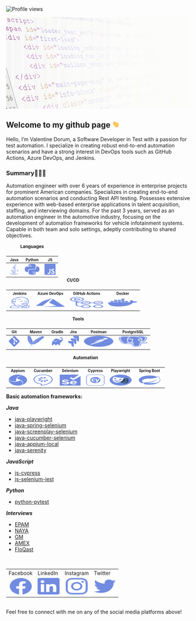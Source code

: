 ![Profile views](https://komarev.com/ghpvc/?username=pomidorum1989&label=views&color=51B896&style=flat)
<div id="header" align="center">
  <picture>
    <source media="(prefers-color-scheme: dark)" srcset="images/dark/header_dark.gif">
    <source media="(prefers-color-scheme: light)" srcset="images/light/header_light.gif">
    <img height="250" src="images/light/header_light.gif" alt="header" width="1080" title="header_gif">
  </picture>
</div>

## Welcome to my github page <img src="images/hand.gif" width="20px">

Hello, I’m Valentine Dorum, a Software Developer in Test with a passion for test automation. I specialize in creating
robust end-to-end automation scenarios and have a strong interest in DevOps tools such as GitHub Actions, Azure DevOps,
and Jenkins.

### Summary👨🏻‍💻

Automation engineer with over 6 years of experience in enterprise projects for prominent American companies.
Specializes in creating end-to-end automation scenarios and conducting Rest API testing.
Possesses extensive experience with web-based enterprise applications in talent acquisition, staffing, and interviewing
domains.
For the past 3 years, served as an automation engineer in the automotive industry, focusing on the development of
automation
frameworks for vehicle infotainment systems. Capable in both team and solo settings, adeptly contributing to shared
objectives.

<table style="text-align: center; margin: 0 auto;">
  <caption style="font-size: 12px; font-weight: bold; padding-bottom: 10px;">Languages</caption>
  <tr>
    <th style="font-size: 10px;">Java</th>
    <th style="font-size: 10px;">Python</th>
    <th style="font-size: 10px;">JS</th>
  </tr>
  <tbody>
    <tr>
      <td style="text-align: center;"><a href="https://java.com/" title="java">
        <picture>
          <source media="(prefers-color-scheme: dark)" srcset="images/dark/java_dark.svg">
          <source media="(prefers-color-scheme: light)" srcset="images/light/java_light.svg">
          <img height="30" src="images/light/java_light.svg" alt="java" width="30" title="java_icon">
        </picture>
      </a></td>
      <td style="text-align: center;"><a href="https://www.python.org/" title="python">
        <picture>
          <source media="(prefers-color-scheme: dark)" srcset="images/dark/python_dark.svg">
          <source media="(prefers-color-scheme: light)" srcset="images/light/python_light.svg">
          <img height="30" src="images/light/python_light.svg" alt="python" width="40" title="python_icon">
        </picture>
      </a></td>
      <td style="text-align: center;"><a href="https://developer.mozilla.org/en-US/docs/Web/JavaScript" title="javascript">
        <picture>
          <source media="(prefers-color-scheme: dark)" srcset="images/dark/javascript_dark.svg">
          <source media="(prefers-color-scheme: light)" srcset="images/light/javascript_light.svg">
          <img height="30" src="images/light/javascript_light.svg" alt="javascript" width="30" title="javascript_icon">
        </picture>
      </a></td>
    </tr>
  </tbody>
</table>

<table style="text-align: center; margin: 0 auto;">
  <caption style="font-size: 12px; font-weight: bold; padding-bottom: 10px;">CI/CD</caption>
  <tr>
    <th style="font-size: 10px;">Jenkins</th>
    <th style="font-size: 10px;">Azure DevOps</th>
    <th style="font-size: 10px;">GitHub Actions</th>
    <th style="font-size: 10px;">Docker</th>
  </tr>
  <tr>
    <td style="text-align: center;"><a href="https://www.jenkins.io/" title="jenkins">
      <picture>
        <source media="(prefers-color-scheme: dark)" srcset="images/dark/jenkins_dark.svg">
        <source media="(prefers-color-scheme: light)" srcset="images/light/jenkins_light.svg">
        <img height="30" src="images/light/jenkins_light.svg" alt="jenkins" width="60" title="jenkins_icon">
      </picture>
    </a></td>
    <td style="text-align: center;"><a href="https://azure.microsoft.com/" title="azure">
      <picture>
        <source media="(prefers-color-scheme: dark)" srcset="images/dark/microsoft_azure_dark.svg">
        <source media="(prefers-color-scheme: light)" srcset="images/light/microsoft_azure_light.svg">
        <img height="30" src="images/light/microsoft_azure_light.svg" alt="microsoft_azure" width="80"
          title="microsoft_azure_icon">
      </picture>
    </a></td>
    <td style="text-align: center;"><a href="https://docs.github.com/" title="github actions">
      <picture>
        <source media="(prefers-color-scheme: dark)" srcset="images/dark/github_actions_dark.svg">
        <source media="(prefers-color-scheme: light)" srcset="images/light/github_actions_light.svg">
        <img height="30" src="images/light/github_actions_light.svg" alt="github_actions" width="90"
          title="github_actions_icon">
      </picture>
    </a></td>
    <td style="text-align: center;"><a href="https://www.docker.com/" title="docker">
      <picture>
        <source media="(prefers-color-scheme: dark)" srcset="images/dark/docker_dark.svg">
        <source media="(prefers-color-scheme: light)" srcset="images/light/docker_light.svg">
        <img height="30" src="images/light/docker_light.svg" alt="docker" width="80" title="docker_icon">
      </picture>
    </a></td>
  </tr>
</table>

<table>
  <caption style="font-size: 12px; font-weight: bold; padding-bottom: 10px;">Tools</caption>
  <tr>
    <th style="font-size: 10px;">Git</th>
    <th style="font-size: 10px;">Maven</th>
    <th style="font-size: 10px;">Gradle</th>
    <th style="font-size: 10px;">Jira</th>
    <th style="font-size: 10px;">Postman</th>
    <th style="font-size: 10px;">PostgreSQL</th>
  </tr>
  <tbody>
    <td style="text-align: center;"><a href="https://git-scm.com/" title="Git">
      <picture>
        <source media="(prefers-color-scheme: dark)" srcset="images/dark/git_dark.svg">
        <source media="(prefers-color-scheme: light)" srcset="images/light/git_light.svg">
        <img height="30" src="images/light/git_light.svg" alt="git" width="30" title="git_icon">
      </picture>
    </a></td>
    <td style="text-align: center;"><a href="https://maven.apache.org/" title="Maven">
      <picture>
        <source media="(prefers-color-scheme: dark)" srcset="images/dark/apache_maven_dark.svg">
        <source media="(prefers-color-scheme: light)" srcset="images/light/apache_maven_light.svg">
        <img height="30" src="images/light/apache_maven_light.svg" alt="apache_maven" width="60"
          title="apache_maven_icon">
      </picture>
    </a></td>
    <td style="text-align: center;"><a href="https://gradle.org/" title="Gradle">
      <picture>
        <source media="(prefers-color-scheme: dark)" srcset="images/dark/gradle_dark.svg">
        <source media="(prefers-color-scheme: light)" srcset="images/light/gradle_light.svg">
        <img height="30" src="images/light/gradle_light.svg" alt="gradle" width="30" title="gradle_icon">
      </picture>
    </a></td>
    <td style="text-align: center;"><a href="https://www.atlassian.com/software/jira" title="Jira">
      <picture>
        <source media="(prefers-color-scheme: dark)" srcset="images/dark/jira_dark.svg">
        <source media="(prefers-color-scheme: light)" srcset="images/light/jira_light.svg">
        <img height="30" src="images/light/jira_light.svg" alt="jira" width="30" title="jira_icon">
      </picture>
    </a></td>
    <td style="text-align: center;"><a href="https://www.postman.com/" title="Postman">
      <picture>
        <source media="(prefers-color-scheme: dark)" srcset="images/dark/postman_dark.svg">
        <source media="(prefers-color-scheme: light)" srcset="images/light/postman_light.svg">
        <img height="30" src="images/light/postman_light.svg" alt="postman" width="80" title="postman_icon">
      </picture>
    </a></td>
    <td style="text-align: center;"><a href="https://www.postgresql.org/" title="Postgresql">
      <picture>
        <source media="(prefers-color-scheme: dark)" srcset="images/dark/postgresql_dark.svg">
        <source media="(prefers-color-scheme: light)" srcset="images/light/postgresql_light.svg">
        <img height="30" src="images/light/postgresql_light.svg" alt="postgresql" width="80" title="postgresql_icon">
      </picture>
    </a></td>
  <tbody>
</table>

<table>
  <caption style="font-size: 12px; font-weight: bold; padding-bottom: 10px;">Automation</caption>
  <tr>
    <th style="font-size: 10px;">Appium</th>
    <th style="font-size: 10px;">Cucumber</th>
    <th style="font-size: 10px;">Selenium</th>
    <th style="font-size: 10px;">Cypress</th>
    <th style="font-size: 10px;">Playwright</th>
    <th style="font-size: 10px;">Spring Boot</th>
  </tr>
  <td style="text-align: center;"><a href="https://appium.io/" title="Appium">
    <picture>
      <source media="(prefers-color-scheme: dark)" srcset="images/dark/appium_dark.svg">
      <source media="(prefers-color-scheme: light)" srcset="images/light/appium_light.svg">
      <img height="30" src="images/light/appium_light.svg" alt="appium" width="50" title="appium_icon">
    </picture>
  </a></td>
  <td style="text-align: center;"><a href="https://cucumber.io/" title="Cucumber">
    <picture>
      <source media="(prefers-color-scheme: dark)" srcset="images/dark/cucumber_dark.svg">
      <source media="(prefers-color-scheme: light)" srcset="images/light/cucumber_light.svg">
      <img height="30" src="images/light/cucumber_light.svg" alt="cucumber" width="60" title="cucumber_icon">
    </picture>
  </a></td>
  <td style="text-align: center;"><a href="https://www.selenium.dev/" title="Selenium">
    <picture>
      <source media="(prefers-color-scheme: dark)" srcset="images/dark/selenium_dark.svg">
      <source media="(prefers-color-scheme: light)" srcset="images/light/selenium_light.svg">
      <img height="30" src="images/light/selenium_light.svg" alt="selenium" width="60" title="selenium_icon">
    </picture>
  </a></td>
  <td style="text-align: center;"><a href="https://www.cypress.io/" title="Cypress">
    <picture>
      <source media="(prefers-color-scheme: dark)" srcset="images/dark/cypress_dark.svg">
      <source media="(prefers-color-scheme: light)" srcset="images/light/cypress_light.svg">
      <img height="30" src="images/light/cypress_light.svg" alt="gradle" width="50" title="cypress_icon">
    </picture>
  </a></td>
  <td style="text-align: center;"><a href="https://playwright.dev/" title="Playwright">
    <picture>
      <source media="(prefers-color-scheme: dark)" srcset="images/dark/playwright_dark.svg">
      <source media="(prefers-color-scheme: light)" srcset="images/light/playwright_light.svg">
      <img height="30" src="images/light/playwright_light.svg" alt="gradle" width="60" title="playwright_icon">
    </picture>
  </a></td>
  <td style="text-align: center;"><a href="https://spring.io/projects/spring-boot" title="Spring Boot">
    <picture>
      <source media="(prefers-color-scheme: dark)" srcset="images/dark/spring-boot_dark.svg">
      <source media="(prefers-color-scheme: light)" srcset="images/light/spring-boot_light.svg">
      <img height="30" src="images/light/spring-boot_light.svg" alt="gradle" width="70" title="spring_boot_icon">
    </picture>
  </a></td>
</table>

**Basic automation frameworks:**

***Java***

- [java-playwright](https://github.com/Pomidorum1989/java-playwright)
- [java-spring-selenium](https://github.com/Pomidorum1989/java-spring-selenium)
- [java-screenplay-selenium](https://github.com/Pomidorum1989/java-selenium-screenplay)
- [java-cucumber-selenium](https://github.com/Pomidorum1989/java-selenium-cucumber)
- [java-appium-local](https://github.com/pomidorum1989/java-appium-local)
- [java-serenity](https://github.com/pomidorum1989/java-serenity)

***JavaScript***

- [js-cypress](https://github.com/Pomidorum1989/js-cypress-qa-playground-test)
- [js-selenium-jest](https://github.com/Pomidorum1989/js-selenium-jest)

***Python***

- [python-pytest](https://github.com/Pomidorum1989/python-pytest-selenium)

***Interviews***

- [EPAM](https://github.com/Pomidorum1989/js-epam-task)
- [NAYA](https://github.com/Pomidorum1989/java-naya-task)
- [GM](https://github.com/Pomidorum1989/java-gm-task)
- [AMEX](https://github.com/Pomidorum1989/java-amex-interview)
- [FloQast](https://github.com/Pomidorum1989/js-interview-tasks)

<br />
<table>
  <tr>
    <td>Facebook</td>
    <td>LinkedIn</td>
    <td>Instagram</td>
    <td>Twitter</td>
  </tr>
  <tr>
    <td style="text-align: center;"><a href="https://facebook.com/pomidorum" title="Facebook">
        <picture>
          <source media="(prefers-color-scheme: dark)" srcset="images/dark/facebook_dark.svg">
          <source media="(prefers-color-scheme: light)" srcset="images/light/facebook_light.svg">
          <img height="45" src="images/light/facebook_light.svg" alt="Valentine Dorum | Facebook" width="60"
            title="facebook_icon">
        </picture>
      </a></td>
    <td style="text-align: center;"><a href="https://www.linkedin.com/in/pomidorum/" title="LinkedIn">
        <picture>
          <source media="(prefers-color-scheme: dark)" srcset="images/dark/linkedin_dark.svg">
          <source media="(prefers-color-scheme: light)" srcset="images/light/linkedin_light.svg">
          <img height="45" src="images/light/linkedin_light.svg" alt="Valentine Dorum | LinkedIn" width="60"
            title="linkedin_icon">
        </picture>
      </a></td>
    <td style="text-align: center;"><a href="https://www.instagram.com/pomidorum/" title="Instagram">
        <picture>
          <source media="(prefers-color-scheme: dark)" srcset="images/dark/instagram_dark.svg">
          <source media="(prefers-color-scheme: light)" srcset="images/light/instagram_light.svg">
          <img height="45" src="images/light/instagram_light.svg" alt="Valentine Dorum | Instagram" width="60"
            title="instagram_icon">
        </picture>
      </a></td>
    <td style="text-align: center;"><a href="https://twitter.com/pomidorum" title="Twitter">
        <picture>
          <source media="(prefers-color-scheme: dark)" srcset="images/dark/twitter_dark.svg">
          <source media="(prefers-color-scheme: light)" srcset="images/light/twitter_light.svg">
          <img height="45" src="images/light/twitter_light.svg" alt="Valentine Dorum | Twitter" width="60"
            title="twitter_icon">
        </picture>
      </a></td>
  </tr>
</table>
<br />
Feel free to connect with me on any of the social media platforms above!